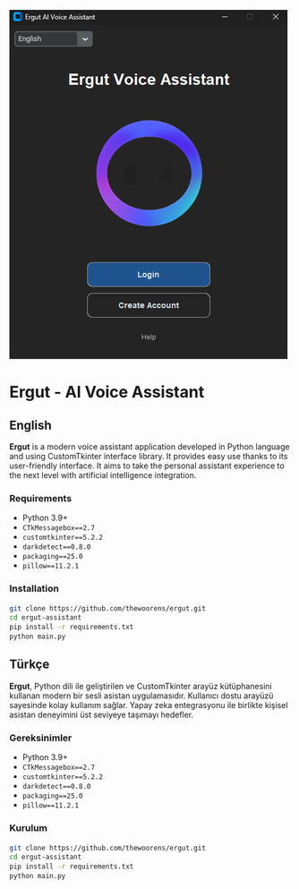 ![image](screenshot.png)

# Ergut - AI Voice Assistant

## English

**Ergut** is a modern voice assistant application developed in Python language and using CustomTkinter interface library. It provides easy use thanks to its user-friendly interface. It aims to take the personal assistant experience to the next level with artificial intelligence integration.

### Requirements
- Python 3.9+
- `CTkMessagebox==2.7`
- `customtkinter==5.2.2`
- `darkdetect==0.8.0`
- `packaging==25.0`
- `pillow==11.2.1`

### Installation
```bash
git clone https://github.com/thewoorens/ergut.git
cd ergut-assistant
pip install -r requirements.txt
python main.py
```

## Türkçe

**Ergut**, Python dili ile geliştirilen ve CustomTkinter arayüz kütüphanesini kullanan modern bir sesli asistan uygulamasıdır. Kullanıcı dostu arayüzü sayesinde kolay kullanım sağlar. Yapay zeka entegrasyonu ile birlikte kişisel asistan deneyimini üst seviyeye taşımayı hedefler.

### Gereksinimler
- Python 3.9+
- `CTkMessagebox==2.7`
- `customtkinter==5.2.2`
- `darkdetect==0.8.0`
- `packaging==25.0`
- `pillow==11.2.1`

### Kurulum
```bash
git clone https://github.com/thewoorens/ergut.git
cd ergut-assistant
pip install -r requirements.txt
python main.py
```
